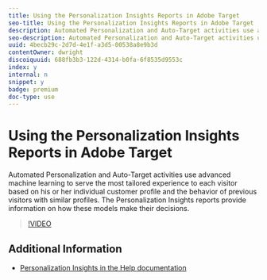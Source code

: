 ```yaml
---
title: Using the Personalization Insights Reports in Adobe Target
seo-title: Using the Personalization Insights Reports in Adobe Target
description: Automated Personalization and Auto-Target activities use advanced machine learning to serve the most tailored experience to each visitor based on his or her individual customer profile and the behavior of previous visitors with similar profiles. The Personalization Insights reports provide information on how these models make their decisions.
seo-description: Automated Personalization and Auto-Target activities use advanced machine learning to serve the most tailored experience to each visitor based on his or her individual customer profile and the behavior of previous visitors with similar profiles. The Personalization Insights reports provide information on how these models make their decisions.
uuid: 4becb29c-2d7d-4e1f-a3d5-00538a8e9b3d
contentOwner: dwright
discoiquuid: 688fb3b3-122d-4314-b0fa-6f8535d9553c
index: y
internal: n
snippet: y
badge: premium
doc-type: use
---
```


# Using the Personalization Insights Reports in Adobe Target

Automated Personalization and Auto-Target activities use advanced machine learning to serve the most tailored experience to each visitor based on his or her individual customer profile and the behavior of previous visitors with similar profiles. The Personalization Insights reports provide information on how these models make their decisions.

>[!VIDEO](https://video.tv.adobe.com/v/25601/?quality=12)

## Additional Information

* [Personalization Insights in the Help documentation](https://docs.adobe.com/content/help/en/target/using/reports/insights/personalization-insights-reports.html)